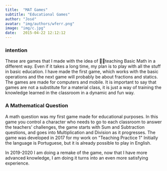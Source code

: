 ```yaml
---
title:  "MAT Games"
subtitle: "Educational Games"
author: "José"
avatar: "img/authors/wferr.png"
image: "img/c.jpg"
date:   2015-04-22 12:12:12
---
```


### intention
These are games that I made with the idea of teaching Basic Math in a different way.
Even if it takes a long time, my plan is to play with all the stuff in basic education.
I have made the first game, which works with the basic operations and the next game will probably be about fractions and statics. The games are made for computers and mobile. It is important to say that games are not a substitute for a material class, it is just a way of training the knowledge learned in the classroom in a dynamic and fun way.

### A Mathematical Question
A math question was my first game made for educational purposes.
In this game you control a character who needs to go to each classroom to answer the teachers' challenges, the game starts with Sum and Subtraction questions, and goes into Multiplication and Division as it progresses.
The game was developed in 2017 for my work on "Teaching Practice 1"
Initially the language is Portuguese, but it is already possible to play in English.

In 2019-2020 I am doing a remake of the game, now that I have more advanced knowledge, I am doing it turns into an even more satisfying experience.